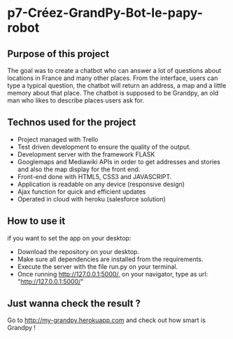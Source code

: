 # p7-Créez-GrandPy-Bot-le-papy-robot

## Purpose of this project

The goal was to create a chatbot who can answer a lot of questions about locations in France and many other places. 
From the interface, users can type a typical question, the chatbot will return an address, a map and a little memory about that place.
The chatbot is supposed to be Grandpy, an old man who likes to describe places users ask for.

## Technos used for the project

- Project managed with Trello
- Test driven development to ensure the quality of the output.
- Development server with the framework FLASK
- Googlemaps and Mediawiki APIs in order to get addresses and stories 
    and also the map display for the front end.
- Front-end done with HTML5, CSS3 and JAVASCRIPT.
- Application is readable on any device (responsive design)
- Ajax function for quick and efficient updates
- Operated in cloud with heroku (salesforce solution)

## How to use it 

if you want to set the app on your desktop:

- Download the repository on your desktop.
- Make sure all dependencies are installed from the requirements.
- Execute the server with the file run.py on your terminal.
- Once running http://127.0.0.1:5000/, on your navigator, type as url: "http://127.0.0.1:5000/"

## Just wanna check the result ?

Go to http://my-grandpy.herokuapp.com and check out how smart is Grandpy ! 

